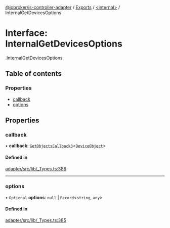[@iobroker/js-controller-adapter](../README.md) / [Exports](../modules.md) / [<internal\>](../modules/internal_.md) / InternalGetDevicesOptions

# Interface: InternalGetDevicesOptions

[<internal>](../modules/internal_.md).InternalGetDevicesOptions

## Table of contents

### Properties

- [callback](internal_.InternalGetDevicesOptions.md#callback)
- [options](internal_.InternalGetDevicesOptions.md#options)

## Properties

### callback

• **callback**: [`GetObjectsCallback3`](../modules/internal_.md#getobjectscallback3)<[`DeviceObject`](internal_.DeviceObject.md)\>

#### Defined in

[adapter/src/lib/_Types.ts:386](https://github.com/ioBroker/ioBroker.js-controller/blob/a9d11a29/packages/adapter/src/lib/_Types.ts#L386)

___

### options

• `Optional` **options**: ``null`` \| `Record`<`string`, `any`\>

#### Defined in

[adapter/src/lib/_Types.ts:385](https://github.com/ioBroker/ioBroker.js-controller/blob/a9d11a29/packages/adapter/src/lib/_Types.ts#L385)
